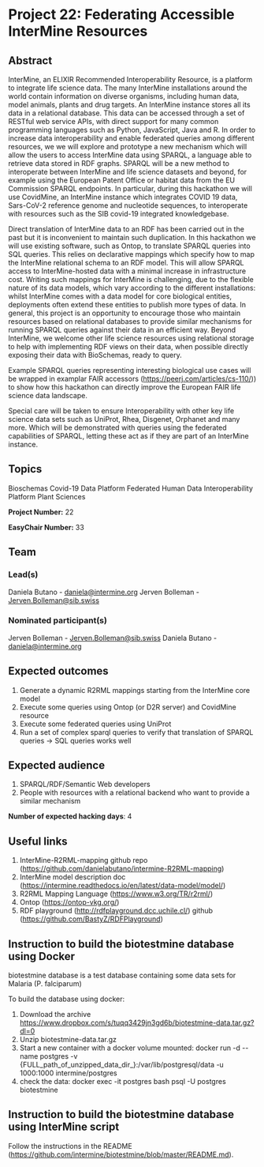 # Project 22: Federating Accessible InterMine Resources

## Abstract

InterMine, an ELIXIR Recommended Interoperability Resource, is a platform to integrate life science data. The many InterMine installations around the world contain information on diverse organisms, including human data, model animals, plants and drug targets. An InterMine instance stores all its data in a relational database. This data can be accessed through a set of RESTful web service APIs, with direct support for many common programming languages such as Python, JavaScript, Java and R. In order to increase data interoperability and enable federated queries among different resources, we we will explore and prototype a new mechanism which will allow the users to access InterMine data using SPARQL, a language able to retrieve data stored in RDF graphs. SPARQL will be a new method to interoperate between InterMine and life science datasets and beyond, for example using the European Patent Office or habitat data from the EU Commission SPARQL endpoints. In particular, during this hackathon we will use CovidMine, an InterMine instance which integrates COVID 19 data, Sars-CoV-2 reference genome and nucleotide sequences, to interoperate with resources such as the SIB covid-19 integrated knowledgebase.

Direct translation of InterMine data to an RDF has been carried out in the past but it is inconvenient to maintain such duplication. In this hackathon we will use existing software, such as Ontop, to translate SPARQL queries into SQL queries. This relies on declarative mappings which specify how to map the InterMine relational schema to an RDF model. This will allow SPARQL access to InterMine-hosted data with a minimal increase in infrastructure cost. Writing such mappings for InterMine is challenging, due to the flexible nature of its data models, which vary according to the different installations: whilst InterMine comes with a data model for core biological entities, deployments often extend these entities to publish more types of data.
In general, this project is an opportunity to encourage those who maintain resources based on relational databases to provide similar mechanisms for running SPARQL queries against their data in an efficient way.
Beyond InterMine, we welcome other life science resources using relational storage to help with implementing RDF views on their data, when possible directly exposing their data with BioSchemas, ready to query.

Example SPARQL queries representing interesting biological use cases will be wrapped in examplar FAIR accessors (https://peerj.com/articles/cs-110/)) to show how this hackathon can directly improve the European FAIR life science data landscape.

Special care will be taken to ensure Interoperability with other key life science data sets such as UniProt, Rhea, Disgenet, Orphanet and many more. Which will be demonstrated with queries using the federated capabilities of SPARQL, letting these act as if they are part of an InterMine instance.


## Topics

Bioschemas
 Covid-19
 Data Platform
 Federated Human Data
 Interoperability Platform
 Plant Sciences

**Project Number:** 22



**EasyChair Number:** 33

## Team

### Lead(s)

Daniela Butano - daniela@intermine.org
 Jerven Bolleman - Jerven.Bolleman@sib.swiss

### Nominated participant(s)

Jerven Bolleman - Jerven.Bolleman@sib.swiss
 Daniela Butano - daniela@intermine.org

## Expected outcomes

1. Generate a dynamic R2RML mappings starting from the InterMine core model
 2. Execute some queries using Ontop (or D2R server) and CovidMine resource
 3. Execute some federated queries using UniProt
 4. Run a set of complex sparql queries to verify that translation of SPARQL queries -> SQL queries works well

## Expected audience

1. SPARQL/RDF/Semantic Web developers
 2. People with resources with a relational backend who want to provide a similar mechanism

**Number of expected hacking days**: 4

## Useful links
1. InterMine-R2RML-mapping github repo (https://github.com/danielabutano/intermine-R2RML-mapping)
 2. InterMine model description doc (https://intermine.readthedocs.io/en/latest/data-model/model/)
 3. R2RML Mapping Language (https://www.w3.org/TR/r2rml/)
 4. Ontop (https://ontop-vkg.org/)
 5. RDF playground (http://rdfplayground.dcc.uchile.cl/) github (https://github.com/BastyZ/RDFPlayground)
 
## Instruction to build the biotestmine database using Docker
biotestmine database is a test database containing some data sets for Malaria (P. falciparum)

To build the database using docker:
1. Download the archive https://www.dropbox.com/s/tuqq3429jn3gd6b/biotestmine-data.tar.gz?dl=0
2. Unzip biotestmine-data.tar.gz
3. Start a new container with a docker volume mounted:
docker run -d --name postgres -v {FULL_path_of_unzipped_data_dir_}:/var/lib/postgresql/data -u 1000:1000 intermine/postgres
4. check the data:
docker exec -it postgres bash
psql -U postgres biotestmine

## Instruction to build the biotestmine database using InterMine script
Follow the instructions in the README (https://github.com/intermine/biotestmine/blob/master/README.md).
